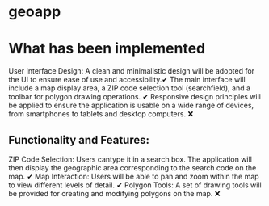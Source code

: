 # geoapp

# What has been implemented 
User Interface Design:
A clean and minimalistic design will be adopted for the UI to ensure ease of use and accessibility.✔
The main interface will include a map display area, a ZIP code selection tool (searchfield), and a toolbar for polygon drawing operations. ✔
Responsive design principles will be applied to ensure the application is usable on a wide range of
devices, from smartphones to tablets and desktop computers. ❌ 

## Functionality and Features:
ZIP Code Selection: Users cantype it in a search box. The application will then display the geographic area corresponding to the search code on the map. ✔
Map Interaction: Users will be able to pan and zoom within the map to view different levels of detail. ✔
Polygon Tools: A set of drawing tools will be provided for creating and modifying polygons on the map. ❌
